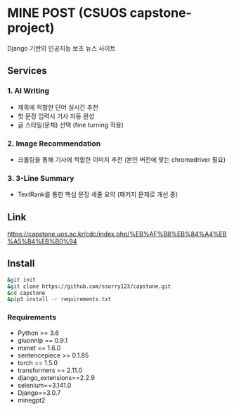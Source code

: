 # MINE POST (CSUOS capstone-project)
Django 기반의 인공지능 보조 뉴스 사이트

## Services
### 1. AI Writing
  - 제목에 적합한 단어 실시간 추천
  - 첫 문장 입력시 기사 자동 완성
  - 글 스타일(문체) 선택 (fine turning 적용)

### 2. Image Recommendation
  - 크롤링을 통해 기사에 적합한 이미지 추천 (본인 버전에 맞는 chromedriver 필요)

### 3. 3-Line Summary
  - TextRank를 통한 핵심 문장 세줄 요약 (패키지 문제로 개선 중)

## Link
https://capstone.uos.ac.kr/cdc/index.php/%EB%AF%B8%EB%84%A4%EB%A5%B4%EB%B0%94

## Install
```sh
&git init
&git clone https://github.com/ssorry123/capstone.git
&cd capstone
&pip3 install -r requirements.txt
```

### Requirements
* Python >= 3.6
* gluonnlp == 0.9.1
* mxnet == 1.6.0
* sentencepiece >= 0.1.85
* torch == 1.5.0
* transformers == 2.11.0
* django_extensions==2.2.9
* selenium==3.141.0
* Django==3.0.7
* minegpt2
